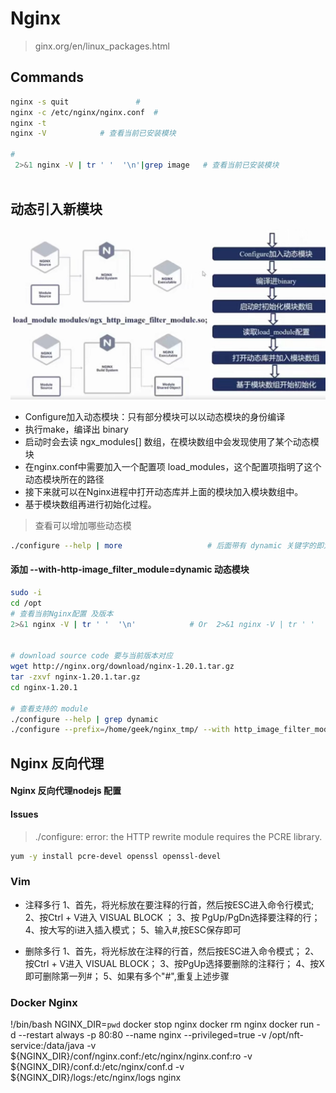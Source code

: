 # Nginx 

> ginx.org/en/linux_packages.html

## Commands

```bash
nginx -s quit				#
nginx -c /etc/nginx/nginx.conf  #
nginx -t
nginx -V 			# 查看当前已安装模块

#
 2>&1 nginx -V | tr ' '  '\n'|grep image   # 查看当前已安装模块



```

## 动态引入新模块

![](../../assets/img/nginx-dynamic-make-module.jpg)

- Configure加入动态模块：只有部分模块可以以动态模块的身份编译
- 执行make，编译出 binary
- 启动时会去读 ngx_modules[] 数组，在模块数组中会发现使用了某个动态模块
- 在nginx.conf中需要加入一个配置项 load_modules，这个配置项指明了这个动态模块所在的路径
- 接下来就可以在Nginx进程中打开动态库并上面的模块加入模块数组中。
- 基于模块数组再进行初始化过程。

> 查看可以增加哪些动态模

```bash
./configure --help | more					# 后面带有 dynamic 关键字的即为可以动态模块身份编译的

```


#### 添加 --with-http-image_filter_module=dynamic 动态模块

```bash
sudo -i 
cd /opt
# 查看当前Nginx配置 及版本
2>&1 nginx -V | tr ' '  '\n'			# Or  2>&1 nginx -V | tr ' '  '\n' |grep imgage
 
 
# download source code 要与当前版本对应
wget http://nginx.org/download/nginx-1.20.1.tar.gz
tar -zxvf nginx-1.20.1.tar.gz
cd nginx-1.20.1

# 查看支持的 module
./configure --help | grep dynamic 
./configure --prefix=/home/geek/nginx_tmp/ --with http_image_filter_module=dynamic


```


## Nginx 反向代理


#### Nginx 反向代理nodejs 配置


#### Issues

> ./configure: error: the HTTP rewrite module requires the PCRE library.

```bash
yum -y install pcre-devel openssl openssl-devel
```

### Vim

- 注释多行
1、首先，将光标放在要注释的行首，然后按ESC进入命令行模式;
2、按Ctrl + V进入 VISUAL BLOCK ；
3、按 PgUp/PgDn选择要注释的行；
4、按大写的i进入插入模式；
5、输入#,按ESC保存即可

- 删除多行
1、首先，将光标放在注释的行首，然后按ESC进入命令模式；
2、按Ctrl + V进入 VISUAL BLOCK；
3、按PgUp选择要删除的注释行；
4、按X即可删除第一列#；
5、如果有多个"#",重复上述步骤

### Docker Nginx

!/bin/bash
NGINX_DIR=`pwd`
docker stop nginx
docker rm nginx
docker run -d --restart always -p 80:80 --name nginx --privileged=true -v /opt/nft-service:/data/java -v ${NGINX_DIR}/conf/nginx.conf:/etc/nginx/nginx.conf:ro -v ${NGINX_DIR}/conf.d:/etc/nginx/conf.d -v ${NGINX_DIR}/logs:/etc/nginx/logs nginx
